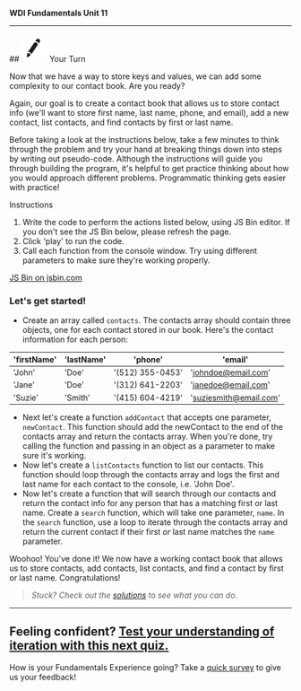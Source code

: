 **WDI Fundamentals Unit 11**

---

##![Your Turn](../assets/exercise.png) Your Turn

Now that we have a way to store keys and values, we can add some complexity to our contact book. Are you ready?

Again, our goal is to create a contact book that allows us to store contact info (we'll want to store first name, last name, phone, and email), add a new contact, list contacts, and find contacts by first or last name.

Before taking a look at the instructions below, take a few minutes to think through the problem and try your hand at breaking things down into steps by writing out pseudo-code. Although the instructions will guide you through building the program, it's helpful to get practice thinking about how you would approach different problems. Programmatic thinking gets easier with practice!

Instructions

1. Write the code to perform the actions listed below, using JS Bin editor. If you don't see the JS Bin below, please refresh the page.
3. Click 'play' to run the code.
4. Call each function from the console window. Try using different parameters to make sure they're working properly.

<a class="jsbin-embed" href="http://jsbin.com/hotibob/embed?js&height600">JS Bin on jsbin.com</a><script src="http://static.jsbin.com/js/embed.min.js?3.39.19"></script>

### Let's get started!

* Create an array called `contacts`. The contacts array should contain three objects, one for each contact stored in our book. Here's the contact information for each person:

| 'firstName' |  'lastName' |  'phone'        |    'email'           |
|-            |-            |-                |-                     |
| 'John'      |   'Doe'     |'(512) 355-0453' |'johndoe@email.com'   |
| 'Jane'      |   'Doe'     |'(312) 641-2203' |'janedoe@email.com'   |
| 'Suzie'     |   'Smith'   |'(415) 604-4219' |'suziesmith@email.com'|

* Next let's create a function `addContact` that accepts one parameter, `newContact`. This function should add the newContact to the end of the contacts array and return the contacts array. When you're done, try calling the function and passing in an object as a parameter to make sure it's working.
* Now let's create a `listContacts` function to list our contacts. This function should loop through the contacts array and logs the first and last name for each contact to the console, i.e. 'John Doe'.
* Now let's create a function that will search through our contacts and return the contact info for any person that has a matching first or last name. Create a `search` function, which will take one parameter, `name`. In the `search` function, use a loop to iterate through the contacts array and return the current contact if their first *or* last name matches the `name` parameter.

Woohoo! You've done it! We now have a working contact book that allows us to store contacts, add contacts, list contacts, and find a contact by first or last name. Congratulations!

> *Stuck? Check out the [solutions](../exercise-solutions.md) to see what you can do.*

---

Feeling confident? [Test your understanding of iteration with this next quiz.](09_quiz.md)
---
How is your Fundamentals Experience going? Take a [quick survey](../feedback.md) to give us your feedback!
